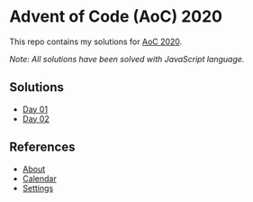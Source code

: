 # Advent of Code (AoC) 2020

This repo contains my solutions for [AoC 2020](https://adventofcode.com/2020).

_Note: All solutions have been solved with JavaScript language._

## Solutions

- [Day 01](src/day-01/README.md)
- [Day 02](src/day-02/README.md)

## References

- [About](https://adventofcode.com/2020/about)
- [Calendar](https://adventofcode.com/2020)
- [Settings](https://adventofcode.com/2020/settings)
